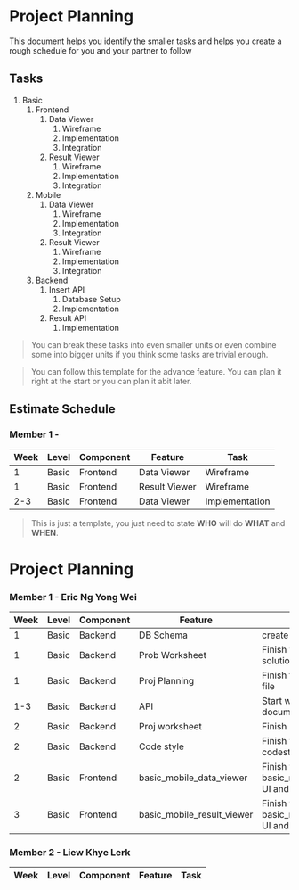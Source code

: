 # Project Planning

This document helps you identify the smaller tasks and helps you create a rough schedule for you and your partner to follow

## Tasks

1. Basic
    1. Frontend
        1. Data Viewer
            1. Wireframe
            2. Implementation
            3. Integration
        2. Result Viewer
            1. Wireframe
            2. Implementation
            3. Integration
    2. Mobile
        1. Data Viewer
            1. Wireframe
            2. Implementation
            3. Integration
        2. Result Viewer
            1. Wireframe
            2. Implementation
            3. Integration
    3. Backend
        1. Insert API
            1. Database Setup
            2. Implementation
        2. Result API
            1. Implementation

> You can break these tasks into even smaller units or even combine some into bigger units if you think some tasks are trivial enough.

> You can follow this template for the advance feature. You can plan it right at the start or you can plan it abit later.

## Estimate Schedule

### Member 1 - <ENTER NAME>

| Week | Level | Component | Feature       | Task           |
| ---- | ----- | --------- | ------------- | -------------- |
| 1    | Basic | Frontend  | Data Viewer   | Wireframe      |
| 1    | Basic | Frontend  | Result Viewer | Wireframe      |
| 2-3  | Basic | Frontend  | Data Viewer   | Implementation |

> This is just a template, you just need to state **WHO** will do **WHAT** and **WHEN**.

# Project Planning

### Member 1 - Eric Ng Yong Wei
| Week | Level | Component | Feature       | Task           |
|------|-------|-----------|---------------|----------------|
| 1    | Basic | Backend   | DB Schema     | create table   |
| 1    | Basic | Backend   | Prob Worksheet| Finish working on algo of solution|
| 1    | Basic | Backend   | Proj Planning | Finish the proj planning md file|
| 1-3  | Basic | Backend   | API           | Start working on documentation of APIs|
| 2    | Basic | Backend   | Proj worksheet| Finish project worksheet|
| 2    | Basic | Backend   | Code style    | Finish working on codestyle.md|
| 2    | Basic | Frontend  | basic_mobile_data_viewer| Finish working on basic_mobile_data_viewer's UI and justifications|
| 3    | Basic | Frontend  | basic_mobile_result_viewer| Finish working on basic_mobile_result_viewer's UI and justifications|

### Member 2 - Liew Khye Lerk
| Week | Level | Component | Feature       | Task           |
|------|-------|-----------|---------------|----------------|
